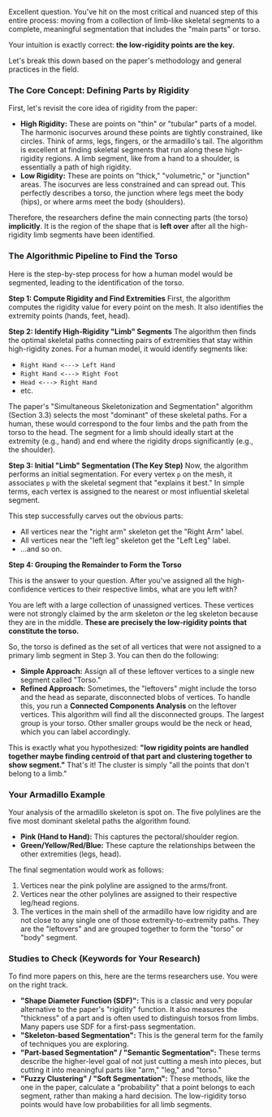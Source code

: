 Excellent question. You've hit on the most critical and nuanced step of this entire process: moving from a collection of limb-like skeletal segments to a complete, meaningful segmentation that includes the "main parts" or torso.

Your intuition is exactly correct: **the low-rigidity points are the key.**

Let's break this down based on the paper's methodology and general practices in the field.

### The Core Concept: Defining Parts by Rigidity

First, let's revisit the core idea of rigidity from the paper:

* **High Rigidity:** These are points on "thin" or "tubular" parts of a model. The harmonic isocurves around these points are tightly constrained, like circles. Think of arms, legs, fingers, or the armadillo's tail. The algorithm is excellent at finding skeletal segments that run along these high-rigidity regions. A limb segment, like from a hand to a shoulder, is essentially a path of high rigidity.
* **Low Rigidity:** These are points on "thick," "volumetric," or "junction" areas. The isocurves are less constrained and can spread out. This perfectly describes a torso, the junction where legs meet the body (hips), or where arms meet the body (shoulders).

Therefore, the researchers define the main connecting parts (the torso) **implicitly**. It is the region of the shape that is **left over** after all the high-rigidity limb segments have been identified.

### The Algorithmic Pipeline to Find the Torso

Here is the step-by-step process for how a human model would be segmented, leading to the identification of the torso.

**Step 1: Compute Rigidity and Find Extremities**
First, the algorithm computes the rigidity value for every point on the mesh. It also identifies the extremity points (hands, feet, head).

**Step 2: Identify High-Rigidity "Limb" Segments**
The algorithm then finds the optimal skeletal paths connecting pairs of extremities that stay within high-rigidity zones. For a human model, it would identify segments like:

* `Right Hand <---> Left Hand`
* `Right Hand <---> Right Foot`
* `Head <---> Right Hand`
* etc.

The paper's "Simultaneous Skeletonization and Segmentation" algorithm (Section 3.3) selects the most "dominant" of these skeletal paths. For a human, these would correspond to the four limbs and the path from the torso to the head. The segment for a limb should ideally start at the extremity (e.g., hand) and end where the rigidity drops significantly (e.g., the shoulder).

**Step 3: Initial "Limb" Segmentation (The Key Step)**
Now, the algorithm performs an initial segmentation. For every vertex `p` on the mesh, it associates `p` with the skeletal segment that "explains it best." In simple terms, each vertex is assigned to the nearest or most influential skeletal segment.

This step successfully carves out the obvious parts:
* All vertices near the "right arm" skeleton get the "Right Arm" label.
* All vertices near the "left leg" skeleton get the "Left Leg" label.
* ...and so on.

**Step 4: Grouping the Remainder to Form the Torso**

This is the answer to your question. After you've assigned all the high-confidence vertices to their respective limbs, what are you left with?

You are left with a large collection of unassigned vertices. These vertices were not strongly claimed by the arm skeleton *or* the leg skeleton because they are in the middle. **These are precisely the low-rigidity points that constitute the torso.**

So, the torso is defined as the set of all vertices that were not assigned to a primary limb segment in Step 3. You can then do the following:

* **Simple Approach:** Assign all of these leftover vertices to a single new segment called "Torso."
* **Refined Approach:** Sometimes, the "leftovers" might include the torso and the head as separate, disconnected blobs of vertices. To handle this, you run a **Connected Components Analysis** on the leftover vertices. This algorithm will find all the disconnected groups. The largest group is your torso. Other smaller groups would be the neck or head, which you can label accordingly.

This is exactly what you hypothesized: **"low rigidity points are handled together maybe finding centroid of that part and clustering together to show segment."** That's it! The cluster is simply "all the points that don't belong to a limb."

### Your Armadillo Example

Your analysis of the armadillo skeleton is spot on. The five polylines are the five most dominant skeletal paths the algorithm found.
* **Pink (Hand to Hand):** This captures the pectoral/shoulder region.
* **Green/Yellow/Red/Blue:** These capture the relationships between the other extremities (legs, head).

The final segmentation would work as follows:
1.  Vertices near the pink polyline are assigned to the arms/front.
2.  Vertices near the other polylines are assigned to their respective leg/head regions.
3.  The vertices in the main shell of the armadillo have low rigidity and are not close to any single one of those extremity-to-extremity paths. They are the "leftovers" and are grouped together to form the "torso" or "body" segment.

### Studies to Check (Keywords for Your Research)

To find more papers on this, here are the terms researchers use. You were on the right track.

* **"Shape Diameter Function (SDF)":** This is a classic and very popular alternative to the paper's "rigidity" function. It also measures the "thickness" of a part and is often used to distinguish torsos from limbs. Many papers use SDF for a first-pass segmentation.
* **"Skeleton-based Segmentation":** This is the general term for the family of techniques you are exploring.
* **"Part-based Segmentation" / "Semantic Segmentation":** These terms describe the higher-level goal of not just cutting a mesh into pieces, but cutting it into meaningful parts like "arm," "leg," and "torso."
* **"Fuzzy Clustering" / "Soft Segmentation":** These methods, like the one in the paper, calculate a "probability" that a point belongs to each segment, rather than making a hard decision. The low-rigidity torso points would have low probabilities for all limb segments.